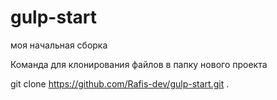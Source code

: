 # gulp-start
моя начальная сборка

Команда для клонирования файлов в папку нового проекта

git clone https://github.com/Rafis-dev/gulp-start.git .
